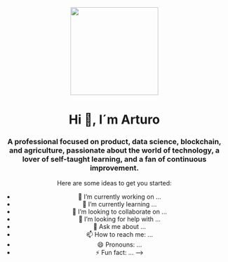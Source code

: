<div id="header" align="center">
    <img src="https://media.giphy.com/media/L59aKIC2MFyfUfrz3n/giphy.gif" width="200" />
    <h1 align="center"> Hi 👋, I´m Arturo</h1>
    <h3 aling="center">A professional focused on product, data science, blockchain, and agriculture, 
        passionate about the world of technology, a lover of self-taught learning, and a fan of continuous improvement.</h3>

Here are some ideas to get you started:

- 🔭 I’m currently working on ...
- 🌱 I’m currently learning ...
- 👯 I’m looking to collaborate on ...
- 🤔 I’m looking for help with ...
- 💬 Ask me about ...
- 📫 How to reach me: ...
- 😄 Pronouns: ...
- ⚡ Fun fact: ...
-->
